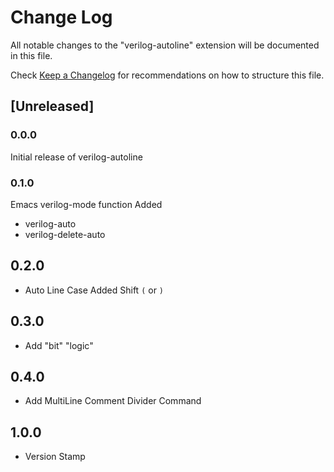 # Change Log

All notable changes to the "verilog-autoline" extension will be documented in this file.

Check [Keep a Changelog](http://keepachangelog.com/) for recommendations on how to structure this file.

## [Unreleased]

### 0.0.0

Initial release of verilog-autoline

### 0.1.0

Emacs verilog-mode function Added
- verilog-auto
- verilog-delete-auto

## 0.2.0

- Auto Line Case Added Shift `(` or `)`

## 0.3.0

- Add "bit" "logic"

## 0.4.0

- Add MultiLine Comment Divider Command

## 1.0.0

- Version Stamp